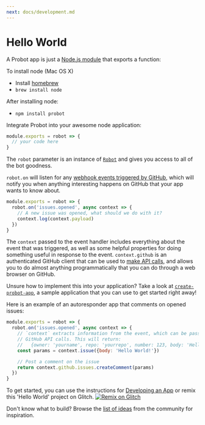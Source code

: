 ```yaml
---
next: docs/development.md
---
```


# Hello World

A Probot app is just a [Node.js module](https://nodejs.org/api/modules.html) that exports a function:

To install node (Mac OS X)
 * Install [homebrew](https://brew.sh/)
 * `brew install node`

After installing node:
 * `npm install probot`

Integrate Probot into your awesome node application:

```js
module.exports = robot => {
  // your code here
}
```

The `robot` parameter is an instance of [`Robot`](https://probot.github.io/api/latest/Robot.html) and gives you access to all of the bot goodness.

`robot.on` will listen for any [webhook events triggered by GitHub](./webhooks.md), which will notify you when anything interesting happens on GitHub that your app wants to know about.

```js
module.exports = robot => {
  robot.on('issues.opened', async context => {
    // A new issue was opened, what should we do with it?
    context.log(context.payload)
  })
}
```

The `context` passed to the event handler includes everything about the event that was triggered, as well as some helpful properties for doing something useful in response to the event. `context.github` is an authenticated GitHub client that can be used to [make API calls](./github-api.md), and allows you to do almost anything programmatically that you can do through a web browser on GitHub.

Unsure how to implement this into your application? Take a look at [`create-probot-app`](https://github.com/probot/create-probot-app), a sample application that you can use to get started right away!

Here is an example of an autoresponder app that comments on opened issues:

```js
module.exports = robot => {
  robot.on('issues.opened', async context => {
    // `context` extracts information from the event, which can be passed to
    // GitHub API calls. This will return:
    //   {owner: 'yourname', repo: 'yourrepo', number: 123, body: 'Hello World!}
    const params = context.issue({body: 'Hello World!'})

    // Post a comment on the issue
    return context.github.issues.createComment(params)
  })
}
```
To get started, you can use the instructions for [Developing an App](https://probot.github.io/docs/development/) or remix this 'Hello World' project on Glitch.
[![Remix on Glitch](https://cdn.glitch.com/2703baf2-b643-4da7-ab91-7ee2a2d00b5b%2Fremix-button.svg)](https://glitch.com/edit/#!/remix/https://glitch.com/edit/#!/remix/probot-hello-world)

Don't know what to build? Browse the [list of ideas](https://github.com/probot/ideas/issues) from the community for inspiration.
